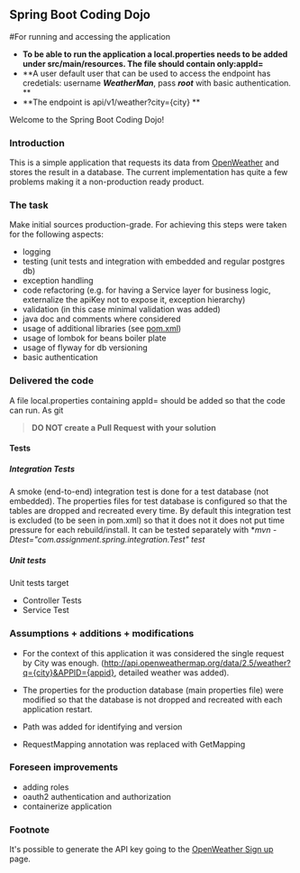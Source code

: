 Spring Boot Coding Dojo
---

#For running and accessing the application

* **To be able to run the application a local.properties needs to be added under src/main/resources. The file should contain only:appId=<replaceWithApiKeyForWeather>**
* **A user default user that can be used to access the endpoint has credetials: username ***WeatherMan***, pass ***root*** with basic authentication. **
* **The endpoint is api/v1/weather?city={city} **


Welcome to the Spring Boot Coding Dojo!

### Introduction

This is a simple application that requests its data from [OpenWeather](https://openweathermap.org/) and stores the result in a database. The current implementation has quite a few problems making it a non-production ready product.

### The task

Make initial sources production-grade. For achieving this steps were taken for the following aspects: 
* logging
* testing (unit tests and integration with embedded and regular postgres db)
* exception handling
* code refactoring (e.g. for having a Service layer for business logic, externalize the apiKey not to expose it, exception hierarchy)
* validation (in this case minimal validation was added)
* java doc and comments where considered
* usage of additional libraries (see [pom.xml](/pom.xml))
* usage of lombok for beans boiler plate
* usage of flyway for db versioning
* basic authentication

### Delivered the code

A file local.properties containing appId=<yourWeatherApiKey> should be added so that the code can run.
As git

>**DO NOT create a Pull Request with your solution** 


#### Tests
##### Integration Tests
A smoke (end-to-end) integration test is done for a test database (not embedded). 
The properties files for test database is configured so that the tables are dropped and recreated every time.
By default this integration test is excluded (to be seen in pom.xml) so that it does not it does not put time pressure for each rebuild/install. 
It can be tested separately with **mvn -Dtest="com.assignment.spring.integration.*Test" test** 

##### Unit tests
Unit tests target
* Controller Tests 
* Service Test


### Assumptions + additions + modifications
* For the context of this application it was considered the single request by City was enough. (http://api.openweathermap.org/data/2.5/weather?q={city}&APPID={appid}, detailed weather was added).
* The properties for the production database (main properties file) were modified so that the database is not dropped and recreated with each application restart. 

* Path was added for identifying and version
* RequestMapping annotation was replaced with GetMapping

### Foreseen improvements
* adding roles
* oauth2 authentication and authorization
* containerize application

### Footnote
It's possible to generate the API key going to the [OpenWeather Sign up](https://openweathermap.org/appid) page.

